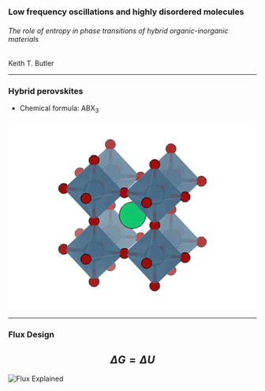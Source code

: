 ### Low frequency oscillations and highly disordered molecules
###### The role of entropy in phase transitions of hybrid organic-inorganic materials

 Keith T. Butler

---
### Hybrid perovskites

* Chemical formula: ABX$_3$

![CaTiO3](Figures/CaTiO3.png)

---

### Flux Design

$$\Delta G = \Delta U$$
---

![Flux Explained](https://facebook.github.io/flux/img/flux-simple-f8-diagram-explained-1300w.png)

